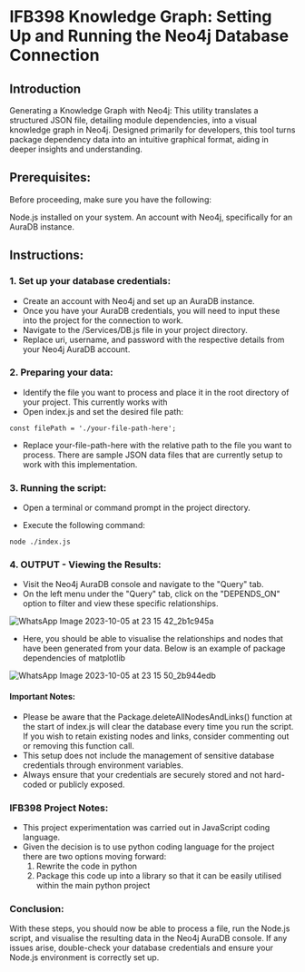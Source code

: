# IFB398 Knowledge Graph: Setting Up and Running the Neo4j Database Connection

## Introduction
Generating a Knowledge Graph with Neo4j:
This utility translates a structured JSON file, detailing module dependencies, into a visual knowledge graph in Neo4j. Designed primarily for developers, this tool turns package dependency data into an intuitive graphical format, aiding in deeper insights and understanding.

## Prerequisites:
Before proceeding, make sure you have the following:

Node.js installed on your system.
An account with Neo4j, specifically for an AuraDB instance.

## Instructions:
### 1. Set up your database credentials:
- Create an account with Neo4j and set up an AuraDB instance.
- Once you have your AuraDB credentials, you will need to input these into the project for the connection to work.
- Navigate to the /Services/DB.js file in your project directory.
- Replace uri, username, and password with the respective details from your Neo4j AuraDB account.

### 2. Preparing your data:
- Identify the file you want to process and place it in the root directory of your project. This currently works with
- Open index.js and set the desired file path:

`const filePath = './your-file-path-here';`

- Replace your-file-path-here with the relative path to the file you want to process. There are sample JSON data files that are currently setup to work with this implementation.

### 3. Running the script:
- Open a terminal or command prompt in the project directory.

- Execute the following command:

`node ./index.js`

### 4. OUTPUT - Viewing the Results:
- Visit the Neo4j AuraDB console and navigate to the "Query" tab.
- On the left menu under the "Query" tab, click on the "DEPENDS_ON" option to filter and view these specific relationships.

![WhatsApp Image 2023-10-05 at 23 15 42_2b1c945a](https://github.com/helyhan/KnowledgeGraphExperiment/assets/97140666/59bc53aa-1439-4341-85d1-8a5e1c2be52c)

- Here, you should be able to visualise the relationships and nodes that have been generated from your data. Below is an example of package dependencies of matplotlib

![WhatsApp Image 2023-10-05 at 23 15 50_2b944edb](https://github.com/helyhan/KnowledgeGraphExperiment/assets/97140666/fa267923-927e-4673-9134-e3f458a55315)

#### Important Notes:
- Please be aware that the Package.deleteAllNodesAndLinks() function at the start of index.js will clear the database every time you run the script. If you wish to retain existing nodes and links, consider commenting out or removing this function call.
- This setup does not include the management of sensitive database credentials through environment variables. 
- Always ensure that your credentials are securely stored and not hard-coded or publicly exposed.

### IFB398 Project Notes:
- This project experimentation was carried out in JavaScript coding language.
- Given the decision is to use python coding language for the project there are two options moving forward:
    1. Rewrite the code in python
    2. Package this code up into a library so that it can be easily utilised within the main python project

### Conclusion:
With these steps, you should now be able to process a file, run the Node.js script, and visualise the resulting data
in the Neo4j AuraDB console. If any issues arise, double-check your database credentials and ensure your Node.js environment is correctly set up.
